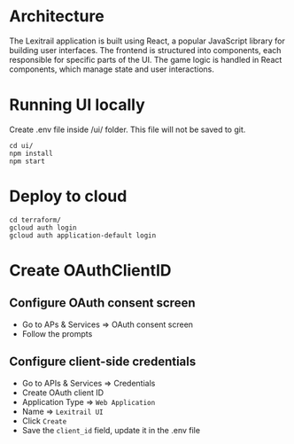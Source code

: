 # Architecture
The Lexitrail application is built using React, a popular JavaScript library for building user interfaces. The frontend is structured into components, each responsible for specific parts of the UI. The game logic is handled in React components, which manage state and user interactions.

# Running UI locally

Create .env file inside /ui/ folder. This file will not be saved to git.

```
cd ui/
npm install
npm start
```

# Deploy to cloud
```
cd terraform/
gcloud auth login
gcloud auth application-default login
```


# Create OAuthClientID

## Configure OAuth consent screen
* Go to APs & Services => OAuth consent screen
* Follow the prompts


## Configure client-side credentials
* Go to APIs & Services => Credentials
* Create OAuth client ID
* Application Type => `Web Application`
* Name => `Lexitrail UI`
* Click `Create`
* Save the `client_id` field, update it in the .env file

